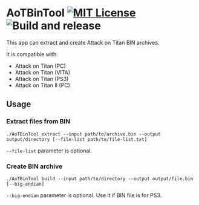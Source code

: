 # AoTBinTool [![MIT License](https://img.shields.io/badge/license-MIT-blue.svg?style=flat)](https://choosealicense.com/licenses/mit/) ![Build and release](https://github.com/kaplas80/AoTBinTool/workflows/Build%20and%20release/badge.svg)

This app can extract and create Attack on Titan BIN archives.

It is compatible with:

- Attack on Titan (PC)
- Attack on Titan (VITA)
- Attack on Titan (PS3)
- Attack on Titan II (PC)

## Usage

### Extract files from BIN

```
./AoTBinTool extract --input path/to/archive.bin --output output/directory [--file-list path/to/file-list.txt]
```

`--file-list` parameter is optional.

### Create BIN archive

```
./AoTBinTool build --input path/to/directory --output output/file.bin [--big-endian]
```

`--big-endian` parameter is optional. Use it if BIN file is for PS3.
